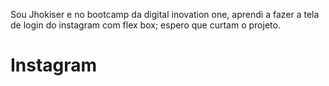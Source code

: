 Sou Jhokiser e no bootcamp da digital inovation one, aprendi a fazer a tela de login do instagram com flex box;
espero que curtam o projeto.
# Instagram
